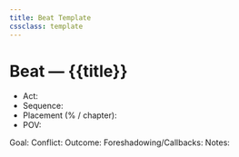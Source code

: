 ```yaml
---
title: Beat Template
cssclass: template
---
```


# Beat — {{title}}
- Act:
- Sequence:
- Placement (% / chapter):
- POV:

Goal:
Conflict:
Outcome:
Foreshadowing/Callbacks:
Notes:
